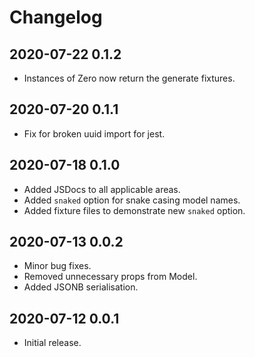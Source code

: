 # Changelog

## 2020-07-22 0.1.2

- Instances of Zero now return the generate fixtures.

## 2020-07-20 0.1.1

- Fix for broken uuid import for jest.

## 2020-07-18 0.1.0

- Added JSDocs to all applicable areas.
- Added `snaked` option for snake casing model names.
- Added fixture files to demonstrate new `snaked` option.

## 2020-07-13 0.0.2

- Minor bug fixes.
- Removed unnecessary props from Model.
- Added JSONB serialisation.

## 2020-07-12 0.0.1

- Initial release.

